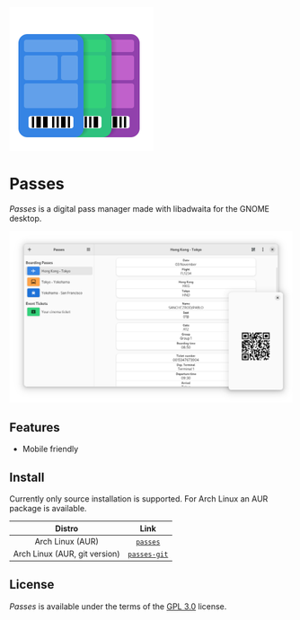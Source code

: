 ![Application icon](data/icons/hicolor/scalable/apps/me.sanchezrodriguez.passes.svg)
# Passes

*Passes* is a digital pass manager made with libadwaita for the GNOME
desktop.

![Screenshot](/data/screenshots/passes.png)

## Features

- Mobile friendly

## Install

Currently only source installation is supported. For Arch Linux an AUR package is available.

|Distro| Link |
|:----:|:----:|
| Arch Linux (AUR) | [`passes`](https://aur.archlinux.org/packages/passes) |
| Arch Linux (AUR, git version) | [`passes-git`](https://aur.archlinux.org/packages/passes-git) |


## License

*Passes* is available under the terms of the
[GPL 3.0](/COPYING) license.
